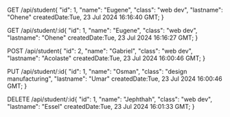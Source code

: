 GET /api/student{
  "id": 1,
  "name": "Eugene",
  "class": "web dev",
  "lastname": "Ohene"
  createdDate:Tue, 23 Jul 2024 16:16:40 GMT;
}

GET /api/student/:id{
  "id": 1,
  "name": "Eugene",
  "class": "web dev",
  "lastname": "Ohene"
  createdDate:Tue, 23 Jul 2024 16:16:27 GMT;
}

POST /api/student{
  "id": 2,
  "name": "Gabriel",
  "class": "web dev",
  "lastname": "Acolaste"
  createdDate:Tue, 23 Jul 2024 16:00:46 GMT;
}

PUT /api/student/:id{
  "id": 1,
  "name": "Osman",
  "class": "design manufacturing",
  "lastname": "Umar"
  createdDate:Tue, 23 Jul 2024 16:00:46 GMT;
}

DELETE /api/student/:id{
  "id": 1,
  "name": "Jephthah",
  "class": "web dev",
  "lastname": "Essel"
  createdDate:Tue, 23 Jul 2024 16:01:33 GMT;
}